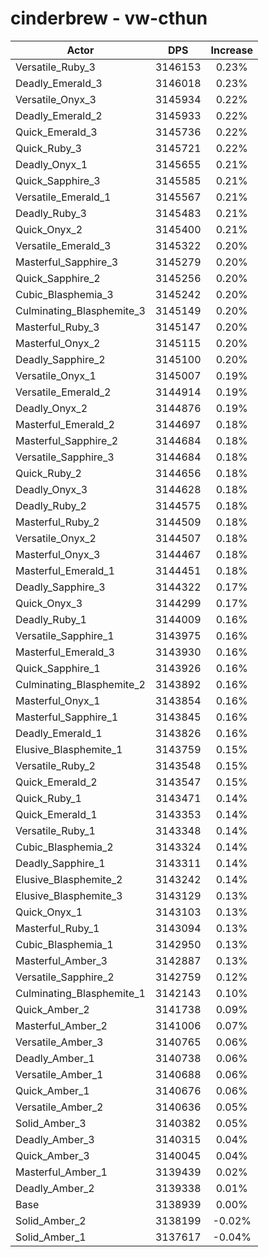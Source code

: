 # cinderbrew - vw-cthun
| Actor | DPS | Increase |
|---|:---:|:---:|
|Versatile_Ruby_3|3146153|0.23%|
|Deadly_Emerald_3|3146018|0.23%|
|Versatile_Onyx_3|3145934|0.22%|
|Deadly_Emerald_2|3145933|0.22%|
|Quick_Emerald_3|3145736|0.22%|
|Quick_Ruby_3|3145721|0.22%|
|Deadly_Onyx_1|3145655|0.21%|
|Quick_Sapphire_3|3145585|0.21%|
|Versatile_Emerald_1|3145567|0.21%|
|Deadly_Ruby_3|3145483|0.21%|
|Quick_Onyx_2|3145400|0.21%|
|Versatile_Emerald_3|3145322|0.20%|
|Masterful_Sapphire_3|3145279|0.20%|
|Quick_Sapphire_2|3145256|0.20%|
|Cubic_Blasphemia_3|3145242|0.20%|
|Culminating_Blasphemite_3|3145149|0.20%|
|Masterful_Ruby_3|3145147|0.20%|
|Masterful_Onyx_2|3145115|0.20%|
|Deadly_Sapphire_2|3145100|0.20%|
|Versatile_Onyx_1|3145007|0.19%|
|Versatile_Emerald_2|3144914|0.19%|
|Deadly_Onyx_2|3144876|0.19%|
|Masterful_Emerald_2|3144697|0.18%|
|Masterful_Sapphire_2|3144684|0.18%|
|Versatile_Sapphire_3|3144684|0.18%|
|Quick_Ruby_2|3144656|0.18%|
|Deadly_Onyx_3|3144628|0.18%|
|Deadly_Ruby_2|3144575|0.18%|
|Masterful_Ruby_2|3144509|0.18%|
|Versatile_Onyx_2|3144507|0.18%|
|Masterful_Onyx_3|3144467|0.18%|
|Masterful_Emerald_1|3144451|0.18%|
|Deadly_Sapphire_3|3144322|0.17%|
|Quick_Onyx_3|3144299|0.17%|
|Deadly_Ruby_1|3144009|0.16%|
|Versatile_Sapphire_1|3143975|0.16%|
|Masterful_Emerald_3|3143930|0.16%|
|Quick_Sapphire_1|3143926|0.16%|
|Culminating_Blasphemite_2|3143892|0.16%|
|Masterful_Onyx_1|3143854|0.16%|
|Masterful_Sapphire_1|3143845|0.16%|
|Deadly_Emerald_1|3143826|0.16%|
|Elusive_Blasphemite_1|3143759|0.15%|
|Versatile_Ruby_2|3143548|0.15%|
|Quick_Emerald_2|3143547|0.15%|
|Quick_Ruby_1|3143471|0.14%|
|Quick_Emerald_1|3143353|0.14%|
|Versatile_Ruby_1|3143348|0.14%|
|Cubic_Blasphemia_2|3143324|0.14%|
|Deadly_Sapphire_1|3143311|0.14%|
|Elusive_Blasphemite_2|3143242|0.14%|
|Elusive_Blasphemite_3|3143129|0.13%|
|Quick_Onyx_1|3143103|0.13%|
|Masterful_Ruby_1|3143094|0.13%|
|Cubic_Blasphemia_1|3142950|0.13%|
|Masterful_Amber_3|3142887|0.13%|
|Versatile_Sapphire_2|3142759|0.12%|
|Culminating_Blasphemite_1|3142143|0.10%|
|Quick_Amber_2|3141738|0.09%|
|Masterful_Amber_2|3141006|0.07%|
|Versatile_Amber_3|3140765|0.06%|
|Deadly_Amber_1|3140738|0.06%|
|Versatile_Amber_1|3140688|0.06%|
|Quick_Amber_1|3140676|0.06%|
|Versatile_Amber_2|3140636|0.05%|
|Solid_Amber_3|3140382|0.05%|
|Deadly_Amber_3|3140315|0.04%|
|Quick_Amber_3|3140045|0.04%|
|Masterful_Amber_1|3139439|0.02%|
|Deadly_Amber_2|3139338|0.01%|
|Base|3138939|0.00%|
|Solid_Amber_2|3138199|-0.02%|
|Solid_Amber_1|3137617|-0.04%|
